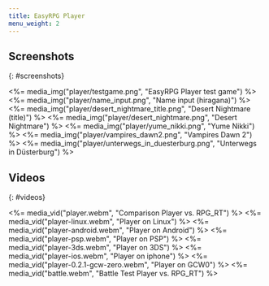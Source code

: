 ```yaml
---
title: EasyRPG Player
menu_weight: 2
---
```

<div class="info" markdown="1">

## Screenshots

</div>

{: #screenshots}

<%= media_img("player/testgame.png", "EasyRPG Player test game") %>
<%= media_img("player/name_input.png", "Name input (hiragana)") %>
<%= media_img("player/desert_nightmare_title.png", "Desert Nightmare (title)") %>
<%= media_img("player/desert_nightmare.png", "Desert Nightmare") %>
<%= media_img("player/yume_nikki.png", "Yume Nikki") %>
<%= media_img("player/vampires_dawn2.png", "Vampires Dawn 2") %>
<%= media_img("player/unterwegs_in_duesterburg.png", "Unterwegs in Düsterburg") %>

<div class="info" markdown="1">

## Videos

</div>

{: #videos}

<%= media_vid("player.webm", "Comparison Player vs. RPG_RT") %>
<%= media_vid("player-linux.webm", "Player on Linux") %>
<%= media_vid("player-android.webm", "Player on Android") %>
<%= media_vid("player-psp.webm", "Player on PSP") %>
<%= media_vid("player-3ds.webm", "Player on 3DS") %>
<%= media_vid("player-ios.webm", "Player on iphone") %>
<%= media_vid("player-0.2.1-gcw-zero.webm", "Player on GCW0") %>
<%= media_vid("battle.webm", "Battle Test Player vs. RPG_RT") %>

<script src="<%= @items['/static/js/commons.*'].path %>"></script>
<script src="<%= @items['/static/js/media.*'].path %>"></script>